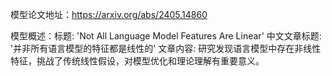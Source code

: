 模型论文地址：https://arxiv.org/abs/2405.14860

模型概述：标题: 'Not All Language Model Features Are Linear'
中文文章标题: '并非所有语言模型的特征都是线性的'
文章内容: 研究发现语言模型中存在非线性特征，挑战了传统线性假设，对模型优化和理论理解有重要意义。
